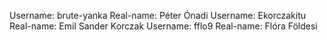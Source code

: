Username: brute-yanka   Real-name: Péter Ónadi
Username: Ekorczakitu   Real-name: Emil Sander Korczak
Username: fflo9   	Real-name: Flóra Földesi
 
 